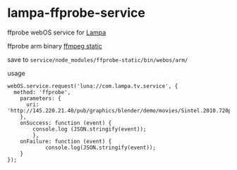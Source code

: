 # lampa-ffprobe-service 

ffprobe webOS service for [Lampa](https://github.com/yumata/lampa)

ffprobe arm binary [ffmpeg static](https://johnvansickle.com/ffmpeg/releases/ffmpeg-release-armhf-static.tar.xz)

save to `service/node_modules/ffprobe-static/bin/webos/arm/`

usage 
```
webOS.service.request('luna://com.lampa.tv.service', {
  method: 'ffprobe',
    parameters: { 
      uri: 'http://145.220.21.40/pub/graphics/blender/demo/movies/Sintel.2010.720p.mkv'
	},
	onSuccess: function (event) {
   		console.log (JSON.stringify(event));
        },
  	onFailure: function (event) {
    		console.log(JSON.stringify(event));
   	}
});
```
